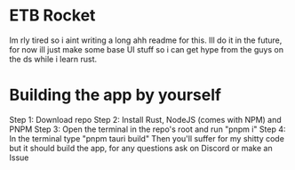 # ETB Rocket
Im rly tired so i aint writing a long ahh readme for this. Ill do it in the future, for now ill just make some base UI stuff so i can get hype from the guys on the ds while i learn rust.

# Building the app by yourself
Step 1: Download repo
Step 2: Install Rust, NodeJS (comes with NPM) and PNPM
Step 3: Open the terminal in the repo's root and run "pnpm i"
Step 4: In the terminal type "pnpm tauri build"
Then you'll suffer for my shitty code but it should build the app, for any questions ask on Discord or make an Issue
